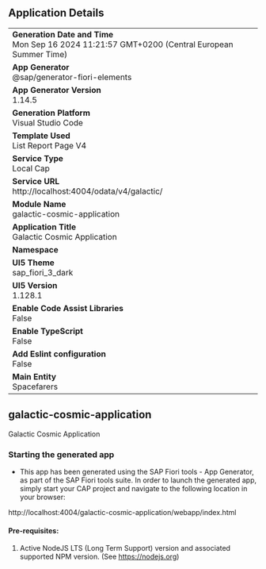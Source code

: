 ## Application Details
|               |
| ------------- |
|**Generation Date and Time**<br>Mon Sep 16 2024 11:21:57 GMT+0200 (Central European Summer Time)|
|**App Generator**<br>@sap/generator-fiori-elements|
|**App Generator Version**<br>1.14.5|
|**Generation Platform**<br>Visual Studio Code|
|**Template Used**<br>List Report Page V4|
|**Service Type**<br>Local Cap|
|**Service URL**<br>http://localhost:4004/odata/v4/galactic/|
|**Module Name**<br>galactic-cosmic-application|
|**Application Title**<br>Galactic Cosmic Application|
|**Namespace**<br>|
|**UI5 Theme**<br>sap_fiori_3_dark|
|**UI5 Version**<br>1.128.1|
|**Enable Code Assist Libraries**<br>False|
|**Enable TypeScript**<br>False|
|**Add Eslint configuration**<br>False|
|**Main Entity**<br>Spacefarers|

## galactic-cosmic-application

Galactic Cosmic Application

### Starting the generated app

-   This app has been generated using the SAP Fiori tools - App Generator, as part of the SAP Fiori tools suite.  In order to launch the generated app, simply start your CAP project and navigate to the following location in your browser:

http://localhost:4004/galactic-cosmic-application/webapp/index.html

#### Pre-requisites:

1. Active NodeJS LTS (Long Term Support) version and associated supported NPM version.  (See https://nodejs.org)


